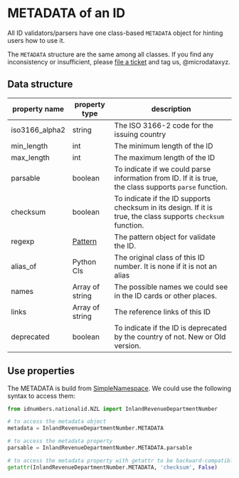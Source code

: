 # METADATA of an ID

All ID validators/parsers have one class-based `METADATA` object for hinting users how to use it.

The `METADATA` structure are the same among all classes. If you find any inconsistency or insufficient, please [file a ticket](https://github.com/Identique/idnumbers/issues) and tag us, @microdataxyz.

## Data structure

| property name  | property type                                                                   | description                                                                                                   |
|----------------|---------------------------------------------------------------------------------|---------------------------------------------------------------------------------------------------------------|
| iso3166_alpha2 | string                                                                          | The ISO 3166-2 code for the issuing country                                                                   |
| min_length     | int                                                                             | The minimum length of the ID                                                                                  |
| max_length     | int                                                                             | The maximum length of the ID                                                                                  |
| parsable       | boolean                                                                         | To indicate if we could parse information from ID. If it is true, the class supports `parse` function.        |
| checksum       | boolean                                                                         | To indicate if the ID supports checksum in its design. If it is true, the class supports `checksum` function. |
| regexp         | [Pattern](https://docs.python.org/3/library/re.html#regular-expression-objects) | The pattern object for validate the ID.                                                                       | 
| alias_of       | Python Cls                                                                      | The original class of this ID number. It is none if it is not an alias                                        |
| names          | Array of string                                                                 | The possible names we could see in the ID cards or other places.                                              |
| links          | Array of string                                                                 | The reference links of this ID                                                                                |
| deprecated     | boolean                                                                         | To indicate if the ID is deprecated by the country of not. New or Old version.                                |

## Use properties

The METADATA is build from [SimpleNamespace](https://docs.python.org/3/library/types.html#types.SimpleNamespace). We could use the following syntax to access them:

```python
from idnumbers.nationalid.NZL import InlandRevenueDepartmentNumber

# to access the metadata object
metadata = InlandRevenueDepartmentNumber.METADATA

# to access the metadata property
parsable = InlandRevenueDepartmentNumber.METADATA.parsable

# to access the metadata property with getattr to be backward-compatible
getattr(InlandRevenueDepartmentNumber.METADATA, 'checksum', False)

```
